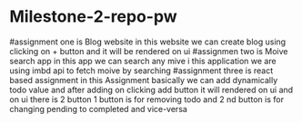 # Milestone-2-repo-pw
#assignment one is Blog website in this website we can create blog using clicking on + button and it will be rendered on ui
#assignmen two is Moive search app in this app we can search any mive i this application we are using imbd api to fetch moive by searching
#assignment three is react based assignment in this Assignment basically we can add dynamically todo value and after adding on clicking add button 
it will rendered on ui and on ui there is 2 button 1 button is for removing todo and 2 nd button is for changing pending to completed and vice-versa